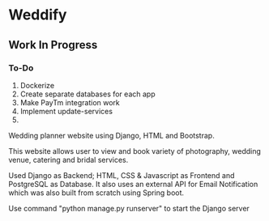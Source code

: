 # Weddify

## Work In Progress ##

### To-Do ###
1. Dockerize
2. Create separate databases for each app
3. Make PayTm integration work
4. Implement update-services
5. 

Wedding planner website using Django, HTML and Bootstrap.

This website allows user to view and book variety of photography, wedding venue, catering and bridal services. 

Used Django as Backend; HTML, CSS & Javascript as Frontend and PostgreSQL as Database. It also uses an external API for Email Notification which was also built from scratch using Spring boot. 

Use command "python manage.py runserver" to start the Django server

